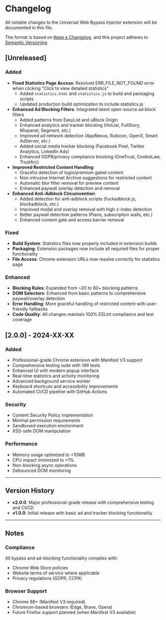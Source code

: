 # Changelog

All notable changes to the Universal Web Bypass Injector extension will be documented in this file.

The format is based on [Keep a Changelog](https://keepachangelog.com/en/1.0.0/),
and this project adheres to [Semantic Versioning](https://semver.org/spec/v2.0.0.html).

## [Unreleased]

### Added
- **Fixed Statistics Page Access**: Resolved ERR_FILE_NOT_FOUND error when clicking "Click to view detailed statistics"
  - Added `statistics.html` and `statistics.js` to build and packaging scripts
  - Updated production build optimization to include statistics.js
- **Enhanced Ad Blocking Filters**: Integrated latest open-source ad block filters
  - Added patterns from EasyList and uBlock Origin
  - Enhanced analytics and tracker blocking (HotJar, FullStory, Mixpanel, Segment, etc.)
  - Improved ad network detection (AppNexus, Rubicon, OpenX, Smart AdServer, etc.)
  - Added social media tracker blocking (Facebook Pixel, Twitter Analytics, LinkedIn Ads)
  - Enhanced GDPR/privacy compliance blocking (OneTrust, CookieLaw, TrustArc)
- **Improved Restricted Content Handling**: 
  - Graceful detection of login/premium gated content
  - Non-intrusive Internet Archive suggestions for restricted content
  - Automatic blur filter removal for preview content
  - Enhanced paywall overlay detection and removal
- **Enhanced Anti-Adblock Circumvention**:
  - Added detection for anti-adblock scripts (fuckadblock.js, blockadblock, etc.)
  - Improved modal and overlay removal with high z-index detection
  - Better paywall detection patterns (Piano, subscription walls, etc.)
  - Enhanced content gate and access barrier removal

### Fixed
- **Build System**: Statistics files now properly included in extension builds
- **Packaging**: Extension packages now include all required files for proper functionality
- **File Access**: Chrome extension URLs now resolve correctly for statistics page

### Enhanced
- **Blocking Rules**: Expanded from ~20 to 80+ blocking patterns
- **DOM Selectors**: Enhanced from basic patterns to comprehensive paywall/overlay detection
- **Error Handling**: More graceful handling of restricted content with user-friendly fallbacks
- **Code Quality**: All changes maintain 100% ESLint compliance and test coverage

## [2.0.0] - 2024-XX-XX

### Added
- Professional-grade Chrome extension with Manifest V3 support
- Comprehensive testing suite with 146 tests
- Enhanced UI with modern popup interface  
- Real-time statistics and activity monitoring
- Advanced background service worker
- Keyboard shortcuts and accessibility improvements
- Automated CI/CD pipeline with GitHub Actions

### Security
- Content Security Policy implementation
- Minimal permission requirements
- Sandboxed execution environment
- XSS-safe DOM manipulation

### Performance
- Memory usage optimized to <10MB
- CPU impact minimized to <1%
- Non-blocking async operations
- Debounced DOM monitoring

---

## Version History

- **v2.0.0**: Major professional-grade release with comprehensive testing and CI/CD
- **v1.0.0**: Initial release with basic ad and tracker blocking functionality

---

## Notes

### Compliance
All bypass and ad-blocking functionality complies with:
- Chrome Web Store policies
- Website terms of service where applicable
- Privacy regulations (GDPR, CCPA)

### Browser Support
- Chrome 88+ (Manifest V3 required)
- Chromium-based browsers (Edge, Brave, Opera)
- Future Firefox support planned (when Manifest V3 available)